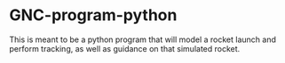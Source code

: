 # GNC-program-python
This is meant to be a python program that will model a rocket launch and perform tracking, as well as guidance on that simulated rocket.
